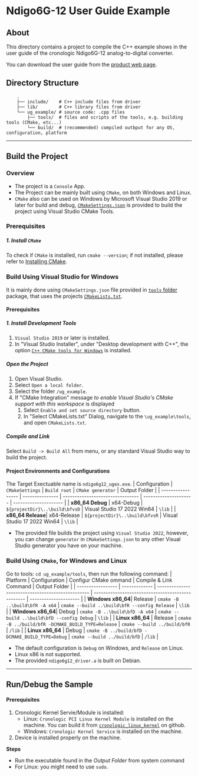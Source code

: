 # Ndigo6G-12 User Guide Example

## About

This directory contains a project to compile the C++ example shows in the user guide of the cronologic Ndigo6G-12 analog-to-digital converter.

You can download the user guide from the [product web page](https://www.cronologic.de/product/ndigo6g-12).

## Directory Structure
```
    .
    ├── include/    # C++ include files from driver
    ├── lib/        # C++ library files from driver
    └── ug_example/ # source code: .cpp files
        ├── tools/  # files and scripts of the tools, e.g. building tools (CMake, etc...)
        └── build/  # (recommended) compiled outbput for any OS, configuration, platform
```

---

## Build the Project

### Overview
- The project is a `Console` App.
- The Project can be mainly built using `CMake`, on both Windows and Linux. 
- `CMake` also can be used on Windows by Microsoft Visual Studio 2019 or later for build and debug, [`CMakeSettings.json`](/ug_example/tools/CMakeSetting.json) is provided to build the project using Visual Studio CMake Tools.

### Prerequisites

##### 1. Install `CMake`
To check if `CMake` is installed, run `cmake --version`; if not installed, please refer to [Installing CMake](https://cmake.org/install/).

### Build Using Visual Studio for Windows
It is mainly done using `CMakeSettings.json` file provided in [`tools` folder](/ug_example/tools/CMakeSettings.json) package, that uses the projects [`CMakeLists.txt`](/ug_example/tools/CMakeLists.tx).

#### Prerequisites
##### 1. Install Development Tools
1. `Visual Studio 2019` or later is installed.
2. In "Visual Studio Installer", under "Desktop development with C++", the option [`C++ CMake tools for Windows`](https://docs.microsoft.com/en-us/cpp/build/cmake-projects-in-visual-studio#installation) is installed.

##### Open the Project 
1. Open Visual Studio.
2. Select `Open a local folder`.
3. Select the folder `/ug_example`.
4. If "CMake Integration" message _to enable Visual Studio's CMake support with this workspace_ is displayed
   1. Select `Enable and set source directory` button.
   2. In "Select CMakeLists.txt" Dialog, navigate to the `\ug_example\tools`, and open `CMakeLists.txt`.

##### Compile and Link
Select `Build -> Build All` from menu, or any standard Visual Studio way to build the project.

#### Project Environments and Configurations
The Target Exectuable name is `ndigo6g12_ugex.exe`.
| Configuration     | `CMakeSettings` | `Build root`                     | `CMake generator`     | Output Folder          |
| ----------------- | --------------- | -------------------------------- | --------------------- | ---------------------  |
| **x86_64 Debug**  | x64-Debug       | `${projectDir}\..\build\bfvsD`   | Visual Studio 17 2022 Win64 | `\lib`   |
| **x86_64 Release**| x64-Release     | `${projectDir}\..\build\bfvsR`   | Visual Studio 17 2022 Win64 | `\lib`   |
* The provided file builds the project using `Visual Studio 2022`, however, you can change `generator` in  `CMakeSettings.json` to any other Visual Studio generator you have on your machine.

### Build Using `CMake`, for Windows and Linux

Go to tools: `cd ug_example/tools`, then run the following command:
| Platform          | Configuration | Configur CMake ommand                                                           | Compile & Link Command                            | Output Folder          |
| ----------------- | ------------- | -------------------------------------------------     | ------------------------------------------------- | ---------------------  |
| **Windows x86_64**| Release       | `cmake -B ..\build\bfR -A x64`                                                  | `cmake --build ..\build\bfR --config Release`     | `\lib`   |
| **Windows x86_64**| Debug         | `cmake -B ..\build\bfD -A x64`                                                  | `cmake --build ..\build\bfD --config Debug`       | `\lib`     |
| **Linux x86_64**  | Release       | `cmake -B ../build/bfR -DCMAKE_BUILD_TYPE=Release`                              | `cmake --build ../build/bfR`                      | `/lib`   |
| **Linux x86_64**  | Debug         | `cmake -B ../build/bfD -DCMAKE_BUILD_TYPE=Debug`                                | `cmake --build ../build/bfD`                      | `/lib`     |

* The default configuration is `Debug` on Windows, and `Release` on Linux.
* Linux x86 is not supported.
* The provided `ndigo6g12_driver.a` is built on Debian.

---

## Run/Debug the Sample

#### Prerequisites
1. Cronologic Kernel Servie/Module is installed:
   - Linux: `Cronologic PCI Linux Kernel Module` is installed on the machine. You can build it from [`cronologic_linux_kernel`](https://github.com/cronologic-de/cronologic_linux_kernel) on github.
   - Windows: `Cronologic Kernel Service` is installed on the machine.
2. Device is installed properly on the machine.

**Steps**
- Run the executable found in the _Output Folder_ from system command
- For Linux: you might need to use `sudo`.
